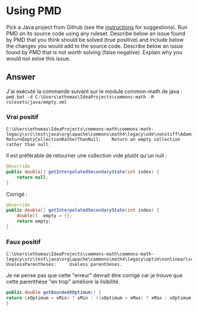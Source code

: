 # Using PMD

Pick a Java project from Github (see the [instructions](../sujet.md) for suggestions). Run PMD on its source code using any ruleset. Describe below an issue found by PMD that you think should be solved (true positive) and include below the changes you would add to the source code. Describe below an issue found by PMD that is not worth solving (false negative). Explain why you would not solve this issue.

## Answer
J'ai exécuté la commande suivant sur le module common-math de java :
``
pmd.bat -d C:\Users\ethomas\IdeaProjects\commons-math -R rulesets/java/empty.xml
``

### Vrai positif

```
C:\Users\ethomas\IdeaProjects\commons-math\commons-math-legacy\src\test\java\org\apache\commons\math4\legacy\ode\nonstiff\AdamsBashforthIntegratorTest.java:282:        ReturnEmptyCollectionRatherThanNull:    Return an empty collection rather than null.
```

Il est préférable de retourner une collection vide plutôt qu'un null : 
````java
@Override
public double[] getInterpolatedSecondaryState(int index) {
    return null;
}
````
Corrigé : 
````java
@Override
public double[] getInterpolatedSecondaryState(int index) {
    double[]  empty = {};
    return empty;
}
````
### Faux positif
```
C:\Users\ethomas\IdeaProjects\commons-math\commons-math-legacy\src\test\java\org\apache\commons\math4\legacy\optim\nonlinear\scalar\MultivariateFunctionMappingAdapterTest.java:190:    UselessParentheses:     Useless parentheses.
```
Je ne pense pas que cette "erreur" devrait être corrigé car je trouve que cette parenthèse "en trop" améliore la lisibilité.
````java
public double getBoundedXOptimum() {
return (xOptimum < xMin) ? xMin : ((xOptimum > xMax) ? xMax : xOptimum);
}
````

